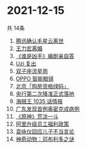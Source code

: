 # 2021-12-15
  共 14条

  <!-- BEGIN -->
  <!-- 最后更新时间:Wed Dec 15 2021 11:09:49 GMT+0000 (Coordinated Universal Time) -->
  1. [腾讯确认毛星云离世](https://www.zhihu.com/search?q=毛星云)
1. [王力宏离婚](https://www.zhihu.com/search?q=王力宏)
1. [《谁是凶手》编剧亲自答](https://www.zhihu.com/search?q=谁是凶手)
1. [Uzi 复出](https://www.zhihu.com/search?q=uzi)
1. [双子座流星雨](https://www.zhihu.com/search?q=流星雨)
1. [OPPO 智能眼镜](https://www.zhihu.com/search?q=oppo)
1. [北京「购房资格绿码」](https://www.zhihu.com/search?q=购房资格绿码)
1. [央行第二次降准正式落地](https://www.zhihu.com/search?q=央行降准)
1. [海贼王 1035 话情报](https://www.zhihu.com/search?q=海贼王)
1. [广东发现首例奥密克戎病例](https://www.zhihu.com/search?q=广东疫情)
1. [《原神》荒泷一斗](https://www.zhihu.com/search?q=原神)
1. [阿里升级员工福利政策](https://www.zhihu.com/search?q=阿里员工福利)
1. [袁咏仪回应儿子不当言论](https://www.zhihu.com/search?q=袁咏仪)
1. [神奇动物：邓布利多之谜](https://www.zhihu.com/search?q=神奇动物在哪里)
  <!-- END -->
  